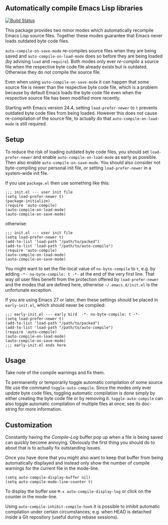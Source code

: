 Automatically compile Emacs Lisp libraries
------------------------------------------

[![Build Status](https://travis-ci.org/emacscollective/auto-compile.svg?branch=master)](https://travis-ci.org/emacscollective/auto-compile)

This package provides two minor modes which automatically recompile
Emacs Lisp source files.  Together these modes guarantee that Emacs
never loads outdated byte code files.

`auto-compile-on-save-mode` re-compiles source files when they are
being saved and `auto-compile-on-load-mode` does so before they are
being loaded (by advising `load` and `require`).  Both modes only
ever _re-compile_ a source file when the respective byte code file
already exists but is outdated.  Otherwise they do _not_ compile
the source file.

Even when using `auto-compile-on-save-mode` it can happen that some
source file is newer than the respective byte code file, which is a
problem because by default Emacs loads the byte code file even when
the respective source file has been modified more recently.

Starting with Emacs version 24.4, setting `load-prefer-newer` to `t`
prevents outdated byte code files from being loaded.  However this
does not cause re-compilation of the source file, to actually do
that `auto-compile-on-load-mode` is still required.

Setup
-----

To reduce the risk of loading outdated byte code files, you should
set `load-prefer-newer` and enable `auto-compile-on-load-mode` as
early as possible.  Then also enable `auto-compile-on-save-mode`.
You should also consider not byte-compiling your personal init
file, or setting `load-prefer-newer` in a system-wide init file.

If you use `package.el` then use something like this:

```elisp
;;; init.el --- user init file
(setq load-prefer-newer t)
(package-initialize)
(require 'auto-compile)
(auto-compile-on-load-mode)
(auto-compile-on-save-mode)
```

otherwise:

```elisp
;;; init.el --- user init file
(setq load-prefer-newer t)
(add-to-list 'load-path "/path/to/packed")
(add-to-list 'load-path "/path/to/auto-compile")
(require 'auto-compile)
(auto-compile-on-load-mode)
(auto-compile-on-save-mode)
```

You might want to set the file-local value of `no-byte-compile` to
`t`, e.g. by adding `-*- no-byte-compile: t -*-` at the end of the
very first line.  That way _all_ user files benefit from the
protection offered by `load-prefer-newer` and the modes that are
defined here, otherwise `~/.emacs.d/init.el` is the unfortunate
exception.

If you are using Emacs 27 or later, then these settings should be
placed in `early-init.el`, which should never be compiled:

```elisp
;;; early-init.el --- early bird  -*- no-byte-compile: t -*-
(setq load-prefer-newer t)
(add-to-list 'load-path "/path/to/packed")
(add-to-list 'load-path "/path/to/auto-compile")
(require 'auto-compile)
(auto-compile-on-load-mode)
(auto-compile-on-save-mode)
;;; early-init.el ends here
```

Usage
-----

Take note of the compile warnings and fix them.

To permanently or temporarily toggle automatic compilation of some
source file use the command `toggle-auto-compile`.  Since the modes
only ever _update_ byte code files, toggling automatic compilation
is done simply by either creating the byte code file or by removing
it.  `toggle-auto-compile` can also toggle automatic compilation of
multiple files at once; see its doc-string for more information.

Customization
-------------

Constantly having the *Compile-Log* buffer pop up when a file is
being saved can quickly become annoying.  Obviously the first thing
you should do to about that is to actually fix outstanding issues.

Once you have done that you might also want to keep that buffer
from being automatically displayed and instead only show the number
of compile warnings for the current file in the mode-line.

```elisp
(setq auto-compile-display-buffer nil)
(setq auto-compile-mode-line-counter t)
```

To display the buffer use `M-x auto-compile-display-log` or click
on the counter in the mode-line.

Using `auto-compile-inhibit-compile-hook` it is possible to inhibit
automatic compilation under certain circumstances; e.g. when HEAD
is detached inside a Git repository (useful during rebase sessions).
